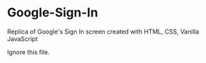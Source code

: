 # Google-Sign-In
Replica of Google's Sign In screen created with HTML, CSS, Vanilla JavaScript

Ignore this file.
